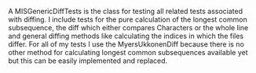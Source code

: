 A MISGenericDiffTests is the class for testing all related tests associated with diffing.  I include tests for the pure calculation of the longest common subsequence, the diff which either compares Characters or the whole line and general diffing methods like calculating the indices in which the files differ. For all of my tests I use the MyersUkkonenDiff because there is no other method for calculating longest common subsequences available yet but this can be easily implemented and replaced.